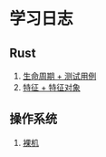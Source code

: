 # 学习日志

## Rust

1. [生命周期 + 测试用例](https://course.rs/basic-practice/intro.html)
2. [特征 + 特征对象]()

## 操作系统

1. [裸机](https://en.wikipedia.org/wiki/Bare_machine)